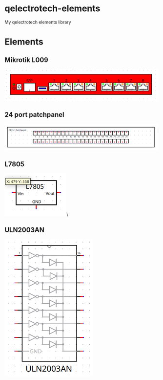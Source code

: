 # qelectrotech-elements

My qelectrotech elements library

# Elements

## Mikrotik L009

![](.images/mikrotik-l009.png)

## 24 port patchpanel

![](.images/24-port-patchpanel.png)

## L7805

![](.images/stabilizer-L7805.png)\

## ULN2003AN

![](.images/uln2003an.png)
